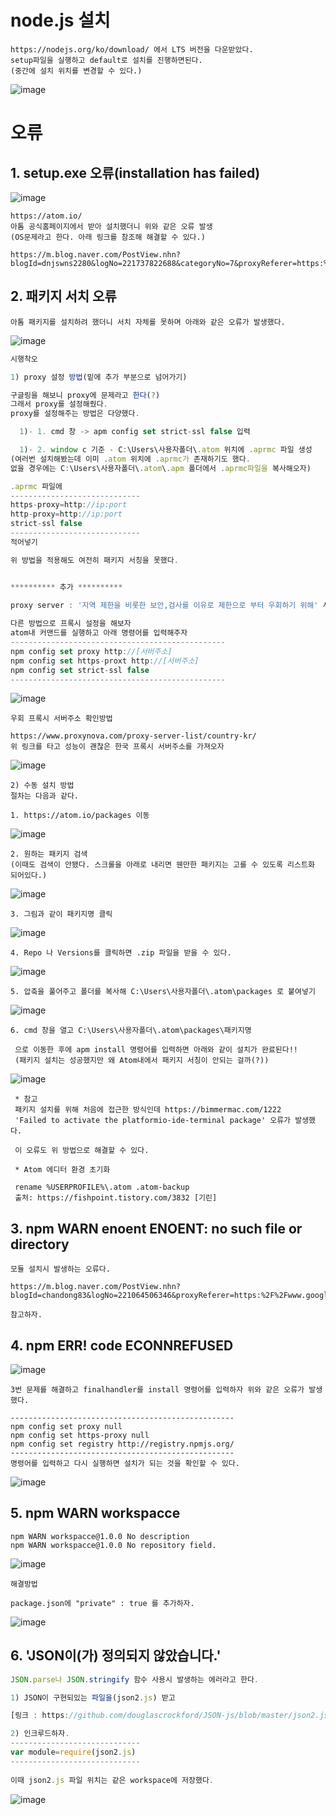 # node.js 설치

```
https://nodejs.org/ko/download/ 에서 LTS 버전을 다운받았다.
setup파일을 실행하고 default로 설치를 진행하면된다.
(중간에 설치 위치를 변경할 수 있다.)
```

![image](https://user-images.githubusercontent.com/49560745/88152997-cea2c080-cc3f-11ea-90f5-5cea7aafa6da.png)





# 오류

## 1. setup.exe 오류(installation has failed)

![image](https://user-images.githubusercontent.com/49560745/88153110-ef6b1600-cc3f-11ea-9dc9-dcfae23dbba2.png)

```
https://atom.io/
아톰 공식홈페이지에서 받아 설치했더니 위와 같은 오류 발생
(OS문제라고 한다. 아래 링크를 참조해 해결할 수 있다.)

https://m.blog.naver.com/PostView.nhn?blogId=dnjswns2280&logNo=221737822688&categoryNo=7&proxyReferer=https:%2F%2Fwww.google.com%2F
```

## 2. 패키지 서치 오류

```
아톰 패키지를 설치하려 했더니 서치 자체를 못하며 아래와 같은 오류가 발생했다.
```

![image](https://user-images.githubusercontent.com/49560745/88149001-69989c00-cc3a-11ea-9775-28076370b8b4.png)

```javascript
시행착오

1) proxy 설정 방법(밑에 추가 부분으로 넘어가기)

구글링을 해보니 proxy에 문제라고 한다(?)
그래서 proxy를 설정해줬다.
proxy를 설정해주는 방법은 다양했다. 

  1)- 1. cmd 창 -> apm config set strict-ssl false 입력

  1)- 2. window c 기준 - C:\Users\사용자폴더\.atom 위치에 .aprmc 파일 생성
(여러번 설치해봤는데 이미 .atom 위치에 .aprmc가 존재하기도 했다.
없을 경우에는 C:\Users\사용자폴더\.atom\.apm 폴더에서 .aprmc파일을 복사해오자)

.aprmc 파일에
-----------------------------
https-proxy=http://ip:port
http-proxy=http://ip:port
strict-ssl false
-----------------------------
적어넣기

위 방법을 적용해도 여전히 패키지 서칭을 못했다.


********** 추가 **********
    
proxy server : '지역 제한을 비롯한 보안,검사를 이유로 제한으로 부터 우회하기 위해' 사용하는 서버

다른 방법으로 프록시 설정을 해보자
atom내 커맨드를 실행하고 아래 명령어를 입력해주자
------------------------------------------------
npm config set proxy http://[서버주소]
npm config set https-proxt http://[서버주소]
npm config set strict-ssl false
------------------------------------------------
```

![image](https://user-images.githubusercontent.com/49560745/88243746-65b55a00-cccc-11ea-959b-a09f8009616b.png)

```
우회 프록시 서버주소 확인방법

https://www.proxynova.com/proxy-server-list/country-kr/
위 링크를 타고 성능이 괜찮은 한국 프록시 서버주소를 가져오자
```

![image](https://user-images.githubusercontent.com/49560745/88243933-f9872600-cccc-11ea-8bdc-0cab2ad654f5.png)



```
2) 수동 설치 방법
절차는 다음과 같다.
```

```
1. https://atom.io/packages 이동
```



![image](https://user-images.githubusercontent.com/49560745/88150297-2b9c7780-cc3c-11ea-9239-8aaa805b7160.png)



```
2. 원하는 패키지 검색 
(이때도 검색이 안됐다. 스크롤을 아래로 내리면 웬만한 패키지는 고를 수 있도록 리스트화 되어있다.)
```

![image](https://user-images.githubusercontent.com/49560745/88150414-51c21780-cc3c-11ea-8ab5-6ce51572e8e3.png)

```
3. 그림과 같이 패키지명 클릭
```

![image](https://user-images.githubusercontent.com/49560745/88150638-9d74c100-cc3c-11ea-9e1c-edc8ee13b428.png)

```
4. Repo 나 Versions를 클릭하면 .zip 파일을 받을 수 있다.
```

![image](https://user-images.githubusercontent.com/49560745/88150770-cbf29c00-cc3c-11ea-80c4-948921f02948.png)

```
5. 압축을 풀어주고 폴더를 복사해 C:\Users\사용자폴더\.atom\packages 로 붙여넣기
```

![image](https://user-images.githubusercontent.com/49560745/88151149-47544d80-cc3d-11ea-9c39-6473120b7b30.png)

```
6. cmd 창을 열고 C:\Users\사용자폴더\.atom\packages\패키지명

 으로 이동한 후에 apm install 명령어를 입력하면 아래와 같이 설치가 완료된다!!
 (패키지 설치는 성공했지만 왜 Atom내에서 패키지 서칭이 안되는 걸까(?))

```

![image](https://user-images.githubusercontent.com/49560745/88151409-9ef2b900-cc3d-11ea-911d-6bb01c95ab8b.png)



```
 * 참고
 패키지 설치를 위해 처음에 접근한 방식인데 https://bimmermac.com/1222
 'Failed to activate the platformio-ide-terminal package' 오류가 발생했다.
 
 이 오류도 위 방법으로 해결할 수 있다.
 
 * Atom 에디터 환경 초기화
 
 rename %USERPROFILE%\.atom .atom-backup
 출처: https://fishpoint.tistory.com/3832 [기린]
```

## 3. npm WARN enoent ENOENT: no such file or directory

```
모듈 설치시 발생하는 오류다.

https://m.blog.naver.com/PostView.nhn?blogId=chandong83&logNo=221064506346&proxyReferer=https:%2F%2Fwww.google.com%2F

참고하자.
```

## 4. npm ERR! code ECONNREFUSED

![image](https://user-images.githubusercontent.com/49560745/88244736-a8c4fc80-cccf-11ea-90ec-88bbfb37ce79.png)

```
3번 문제를 해결하고 finalhandler를 install 명령어를 입력하자 위와 같은 오류가 발생했다.

--------------------------------------------------
npm config set proxy null
npm config set https-proxy null
npm config set registry http://registry.npmjs.org/
--------------------------------------------------
명령어를 입력하고 다시 실행하면 설치가 되는 것을 확인할 수 있다.

```

![image](https://user-images.githubusercontent.com/49560745/88244845-048f8580-ccd0-11ea-8b8d-80ed23e9343a.png)

## 5. npm WARN workspacce

```
npm WARN workspacce@1.0.0 No description
npm WARN workspacce@1.0.0 No repository field.
```

![image](https://user-images.githubusercontent.com/49560745/88245418-1540fb00-ccd2-11ea-9b94-7d2561b30073.png)

```
해결방법

package.json에 "private" : true 를 추가하자.
```

![image](https://user-images.githubusercontent.com/49560745/88245465-46213000-ccd2-11ea-9c2a-4b9a4ef1a241.png)

## 6. 'JSON이(가) 정의되지 않았습니다.'

```javascript
JSON.parse나 JSON.stringify 함수 사용시 발생하는 에러라고 한다.

1) JSON이 구현되있는 파일을(json2.js) 받고

[링크 : https://github.com/douglascrockford/JSON-js/blob/master/json2.js]

2) 인크루드하자.
-----------------------------
var module=require(json2.js)
-----------------------------
    
이때 json2.js 파일 위치는 같은 workspace에 저장했다.
```



![image](https://user-images.githubusercontent.com/49560745/88354926-8699b000-cd9d-11ea-8d71-4dd20f2b23b1.png)